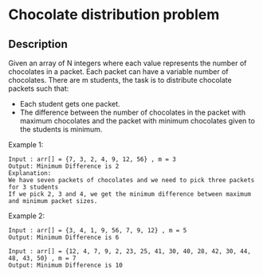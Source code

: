 # Chocolate distribution problem 

## Description

Given an array of N integers where each value represents the number of chocolates in a packet. Each packet can have a variable number of chocolates. There are m students, the task is to distribute chocolate packets such that: 

- Each student gets one packet.
- The difference between the number of chocolates in the packet with maximum chocolates and the packet with minimum chocolates given to the students is minimum.
 
Example 1:


```
Input : arr[] = {7, 3, 2, 4, 9, 12, 56} , m = 3 
Output: Minimum Difference is 2 
Explanation:
We have seven packets of chocolates and we need to pick three packets for 3 students 
If we pick 2, 3 and 4, we get the minimum difference between maximum and minimum packet sizes.
```

Example 2:

```
Input : arr[] = {3, 4, 1, 9, 56, 7, 9, 12} , m = 5 
Output: Minimum Difference is 6 

Input : arr[] = {12, 4, 7, 9, 2, 23, 25, 41, 30, 40, 28, 42, 30, 44, 48, 43, 50} , m = 7 
Output: Minimum Difference is 10 
```

<!-- # ![Alt](https://assets.leetcode.com/uploads/2021/03/27/perectrec1-plane.jpg) -->